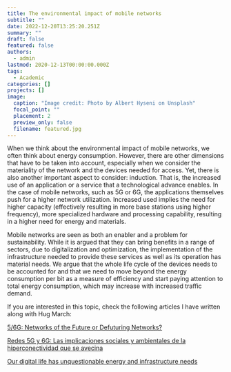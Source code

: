 ```yaml
---
title: The environmental impact of mobile networks
subtitle: ""
date: 2022-12-20T13:25:20.251Z
summary: ""
draft: false
featured: false
authors:
  - admin
lastmod: 2020-12-13T00:00:00.000Z
tags:
  - Academic
categories: []
projects: []
image:
  caption: "Image credit: Photo by Albert Hyseni on Unsplash"
  focal_point: ""
  placement: 2
  preview_only: false
  filename: featured.jpg
---
```

When we think about the environmental impact of mobile networks, we often think about energy consumption. However, there are other dimensions that have to be taken into account, especially when we consider the materiality of the network and the devices needed for access. Yet, there is also another important aspect to consider: induction. That is, the increased use of an application or a service that a technological advance enables. In the case of mobile networks, such as 5G or 6G, the applications themselves push for a higher network utilization. Increased used implies the need for higher capacity (effectively resulting in more base stations using higher frequency), more specialized hardware and processing capability, resulting in a higher need for energy and materials. 

M﻿obile networks are seen as both an enabler and a problem for sustainability. While it is argued that they can bring benefits in a range of sectors, due to digitalization and optimization, the implementation of the infrastructure needed to provide these services as well as its operation has material needs. We argue that the whole life cycle of the devices needs to be accounted for and that we need to move beyond the energy consumption per bit as a measure of efficiency and start paying attention to total energy consumption, which may increase with increased traffic demand. 

I﻿f you are interested in this topic, check the following articles I have written along with Hug March:

[5/6G: Networks of the Future or Defuturing Networks?](https://arxiv.org/pdf/2207.02533.pdf)

[Redes 5G y 6G: Las implicaciones sociales y ambientales de la hiperconectividad que se avecina](https://theconversation.com/redes-5g-y-6g-las-implicaciones-sociales-y-ambientales-de-la-hiperconectividad-que-se-avecina-187050)

[O﻿ur digital life has unquestionable energy and infrastructure needs](https://blogs.uoc.edu/in3/our-digital-life-has-unquestionable-energy-and-infrastructure-needs/)